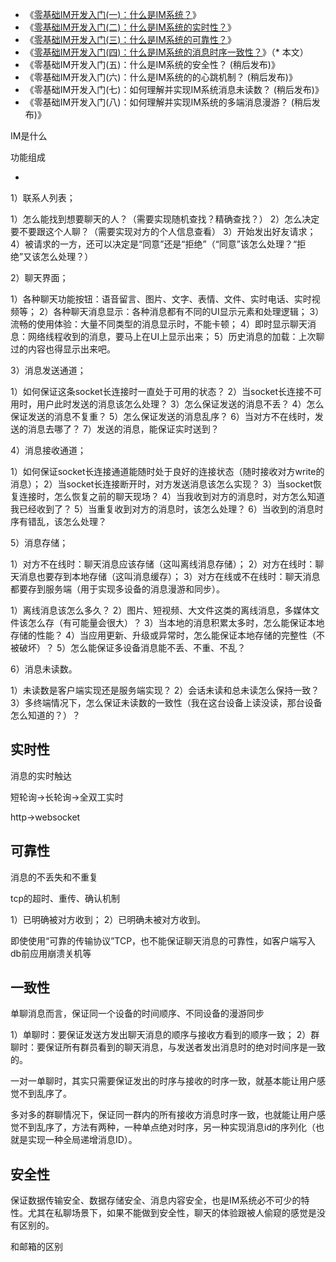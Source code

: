 - 《[零基础IM开发入门(一)：什么是IM系统？](http://www.52im.net/thread-3065-1-1.html)》
- 《[零基础IM开发入门(二)：什么是IM系统的实时性？](http://www.52im.net/thread-3143-1-1.html)》
- 《[零基础IM开发入门(三)：什么是IM系统的可靠性？](http://www.52im.net/thread-3182-1-1.html)》
- 《[零基础IM开发入门(四)：什么是IM系统的消息时序一致性？](http://www.52im.net/thread-3189-1-1.html)》（* 本文）
- 《零基础IM开发入门(五)：什么是IM系统的安全性？ (稍后发布)》
- 《零基础IM开发入门(六)：什么是IM系统的的心跳机制？ (稍后发布)》
- 《零基础IM开发入门(七)：如何理解并实现IM系统消息未读数？ (稍后发布)》
- 《零基础IM开发入门(八)：如何理解并实现IM系统的多端消息漫游？ (稍后发布)》



IM是什么

功能组成

* 

1）联系人列表；

1）怎么能找到想要聊天的人？（需要实现随机查找？精确查找？）
2）怎么决定要不要跟这个人聊？（需要实现对方的个人信息查看）
3）开始发出好友请求；
4）被请求的一方，还可以决定是“同意”还是“拒绝”（“同意”该怎么处理？“拒绝”又该怎么处理？）



2）聊天界面；

1）各种聊天功能按钮：语音留言、图片、文字、表情、文件、实时电话、实时视频等；
2）各种聊天消息显示：各种消息都有不同的UI显示元素和处理逻辑；
3）流畅的使用体验：大量不同类型的消息显示时，不能卡顿；
4）即时显示聊天消息：网络线程收到的消息，要马上在UI上显示出来；
5）历史消息的加载：上次聊过的内容也得显示出来吧。



3）消息发送通道；

1）如何保证这条socket长连接时一直处于可用的状态？
2）当socket长连接不可用时，用户此时发送的消息该怎么处理？
3）怎么保证发送的消息不丢？
4）怎么保证发送的消息不复重？
5）怎么保证发送的消息乱序？
6）当对方不在线时，发送的消息去哪了？
7）发送的消息，能保证实时送到？



4）消息接收通道；

1）如何保证socket长连接通道能随时处于良好的连接状态（随时接收对方write的消息）；
2）当socket长连接断开时，对方发送消息该怎么实现？
3）当socket恢复连接时，怎么恢复之前的聊天现场？
4）当我收到对方的消息时，对方怎么知道我已经收到了？
5）当重复收到对方的消息时，该怎么处理？
6）当收到的消息时序有错乱，该怎么处理？



5）消息存储；

1）对方不在线时：聊天消息应该存储（这叫离线消息存储）；
2）对方在线时：聊天消息也要存到本地存储（这叫消息缓存）；
3）对方在线或不在线时：聊天消息都要存到服务端（用于实现多设备的消息漫游和同步）。

1）离线消息该怎么多久？
2）图片、短视频、大文件这类的离线消息，多媒体文件该怎么存（有可能量会很大）？
3）当本地的消息积累太多时，怎么能保证本地存储的性能？
4）当应用更新、升级或异常时，怎么能保证本地存储的完整性（不被破坏）？
5）怎么能保证多设备消息能不丢、不重、不乱？







6）消息未读数。

1）未读数是客户端实现还是服务端实现？
2）会话未读和总未读怎么保持一致？
3）多终端情况下，怎么保证未读数的一致性（我在这台设备上读没读，那台设备怎么知道的？）？









## 实时性

消息的实时触达

短轮询->长轮询->全双工实时

http->websocket



## 可靠性

消息的不丢失和不重复

tcp的超时、重传、确认机制

1）已明确被对方收到；
2）已明确未被对方收到。



即使使用“可靠的传输协议”TCP，也不能保证聊天消息的可靠性，如客户端写入db前应用崩溃关机等

























## 一致性

单聊消息而言，保证同一个设备的时间顺序、不同设备的漫游同步

1）单聊时：要保证发送方发出聊天消息的顺序与接收方看到的顺序一致；
2）群聊时：要保证所有群员看到的聊天消息，与发送者发出消息时的绝对时间序是一致的。





一对一单聊时，其实只需要保证发出的时序与接收的时序一致，就基本能让用户感觉不到乱序了。

多对多的群聊情况下，保证同一群内的所有接收方消息时序一致，也就能让用户感觉不到乱序了，方法有两种，一种单点绝对时序，另一种实现消息id的序列化（也就是实现一种全局递增消息ID）。





## 安全性

保证数据传输安全、数据存储安全、消息内容安全，也是IM系统必不可少的特性。尤其在私聊场景下，如果不能做到安全性，聊天的体验跟被人偷窥的感觉是没有区别的。





和邮箱的区别

























